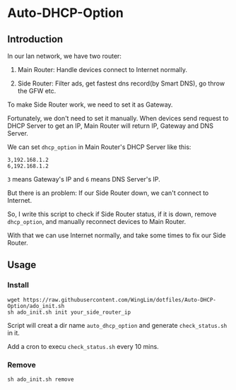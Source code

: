 # Auto-DHCP-Option

## Introduction
In our lan network, we have two router:

1. Main Router: Handle devices connect to Internet normally.

2. Side Router: Filter ads, get fastest dns record(by Smart DNS), go throw the GFW etc.

To make Side Router work, we need to set it as Gateway.

Fortunately, we don't need to set it manually. When devices send request to DHCP Server to get an IP, Main Router will return IP, Gateway and DNS Server.

We can set `dhcp_option` in Main Router's DHCP Server like this:

```config
3,192.168.1.2
6,192.168.1.2
```

`3` means Gateway's IP and `6` means DNS Server's IP.

But there is an problem: If our Side Router down, we can't connect to Internet.

So, I write this script to check if Side Router status, if it is down, remove `dhcp_option`, and manually reconnect devices to Main Router.

With that we can use Internet normally, and take some times to fix our Side Router.

## Usage

### Install

```shell
wget https://raw.githubusercontent.com/WingLim/dotfiles/Auto-DHCP-Option/ado_init.sh
sh ado_init.sh init your_side_router_ip
```

Script will creat a dir name `auto_dhcp_option` and generate `check_status.sh` in it.

Add a cron to execu `check_status.sh` every 10 mins.

### Remove

```shell
sh ado_init.sh remove
```
